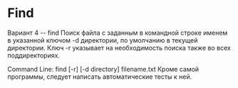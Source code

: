 # Find
Вариант 4 -- find
Поиск файла с заданным в командной строке именем в указанной ключом -d директории,
по умолчанию в текущей директории. Ключ -r указывает на необходимость поиска 
также во всех поддиректориях.

Command Line: find [-r] [-d directory] filename.txt
Кроме самой программы, следует написать автоматические тесты к ней.
